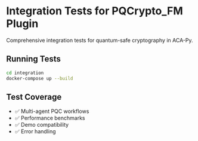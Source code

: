 # Integration Tests for PQCrypto_FM Plugin

Comprehensive integration tests for quantum-safe cryptography in ACA-Py.

## Running Tests

```bash
cd integration
docker-compose up --build
```

## Test Coverage

- ✅ Multi-agent PQC workflows
- ✅ Performance benchmarks
- ✅ Demo compatibility
- ✅ Error handling
```